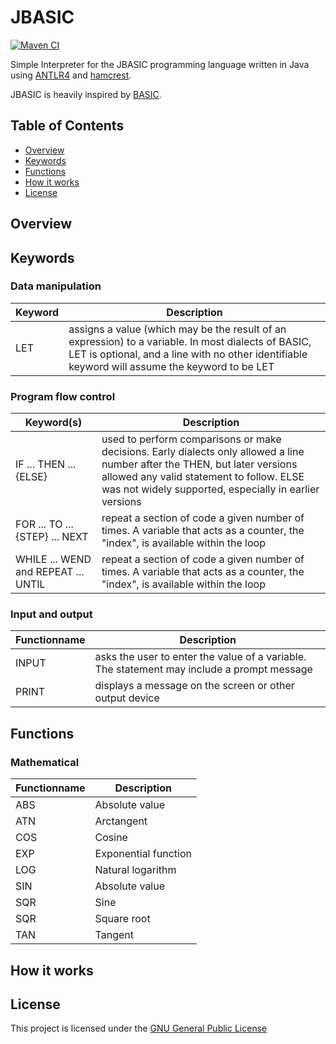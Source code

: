 # JBASIC

[![Maven CI](https://github.com/FrederikTobner/JBASIC/actions/workflows/maven.yml/badge.svg)](https://github.com/FrederikTobner/JBASIC/actions/workflows/maven.yml)

Simple Interpreter for the JBASIC programming language written in Java using [ANTLR4](https://www.antlr.org/) and [hamcrest](http://hamcrest.org/JavaHamcrest/).

JBASIC is heavily inspired by [BASIC](https://en.wikipedia.org/wiki/BASIC).

## Table of Contents

* [Overview](#overview)
* [Keywords](#keywords)
* [Functions](#functions)
* [How it works](#how-it-works)
* [License](#license)

## Overview

## Keywords

### Data manipulation

| Keyword               | Description                                                                                                       |
|-----------------------|-------------------------------------------------------------------------------------------------------------------|
|LET                    | assigns a value (which may be the result of an expression) to a variable. In most dialects of BASIC, LET is optional, and a line with no other identifiable keyword will assume the keyword to be LET |

### Program flow control

| Keyword(s)                            | Description                                                                                                       |
|---------------------------------------|-------------------------------------------------------------------------------------------------------------------|
|IF ... THEN ... {ELSE}                 | used to perform comparisons or make decisions. Early dialects only allowed a line number after the THEN, but later versions allowed any valid statement to follow. ELSE was not widely supported, especially in earlier versions |
|FOR ... TO ... {STEP} ... NEXT         | repeat a section of code a given number of times. A variable that acts as a counter, the "index", is available within the loop |
|WHILE ... WEND and REPEAT ... UNTIL    | repeat a section of code a given number of times. A variable that acts as a counter, the "index", is available within the loop |

### Input and output

| Functionname | Description                                                                                |
|--------------|--------------------------------------------------------------------------------------------|
|INPUT         | asks the user to enter the value of a variable. The statement may include a prompt message |
|PRINT         | displays a message on the screen or other output device                                    |

## Functions

### Mathematical

| Functionname | Description                            |
|--------------|----------------------------------------|
|ABS           | Absolute value                         |
|ATN           | Arctangent                             |
|COS           | Cosine                                 |
|EXP           | Exponential function                   |
|LOG           | Natural logarithm                      |
|SIN           | Absolute value                         |
|SQR           | Sine                                   |
|SQR           | Square root                            |
|TAN           | Tangent                                |

## How it works

## License

This project is licensed under the [GNU General Public License](LICENSE)
